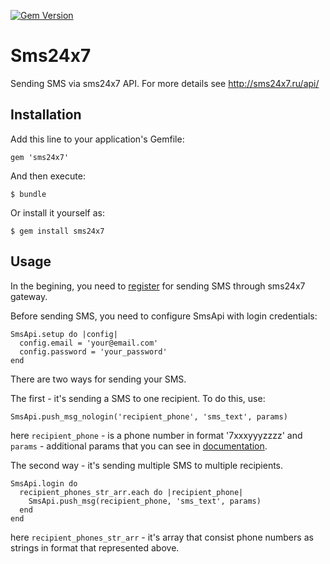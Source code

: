 [![Gem Version](https://badge.fury.io/rb/sms24x7.png)](http://badge.fury.io/rb/sms24x7)

# Sms24x7

Sending SMS via sms24x7 API. For more details see http://sms24x7.ru/api/

## Installation

Add this line to your application's Gemfile:

    gem 'sms24x7'

And then execute:

    $ bundle

Or install it yourself as:

    $ gem install sms24x7

## Usage

In the begining, you need to [register](http://outbox.sms24x7.ru/registration.php?pattern_id=2) for sending SMS through sms24x7 gateway.

Before sending SMS, you need to configure SmsApi with login credentials:

```
SmsApi.setup do |config|
  config.email = 'your@email.com'
  config.password = 'your_password'
end
```

There are two ways for sending your SMS.

The first - it's sending a SMS to one recipient. To do this, use:

```
SmsApi.push_msg_nologin('recipient_phone', 'sms_text', params)
```

here `recipient_phone` - is a phone number in format '7xxxyyyzzzz' and `params` - additional params that you can see in [documentation](http://sms24x7.ru/wp-content/uploads/2011/04/api_manual.pdf).

The second way - it's sending multiple SMS to multiple recipients.

```
SmsApi.login do
  recipient_phones_str_arr.each do |recipient_phone|
    SmsApi.push_msg(recipient_phone, 'sms_text', params)
  end
end
```

here `recipient_phones_str_arr` - it's array that consist phone numbers as strings in format that represented above.

